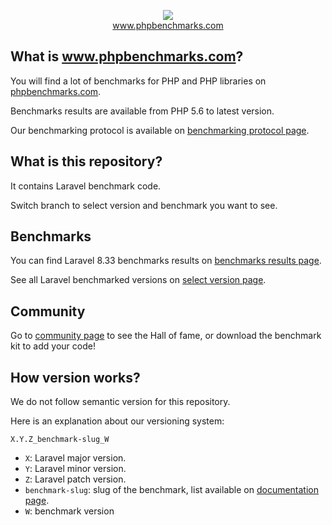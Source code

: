 <p align="center">
  <img src="http://www.phpbenchmarks.com/images/logo_github.png">
  <br>
  <a href="http://www.phpbenchmarks.com" target="_blank">www.phpbenchmarks.com</a>
</p>

## What is www.phpbenchmarks.com?

You will find a lot of benchmarks for PHP and PHP libraries on [phpbenchmarks.com](http://www.phpbenchmarks.com).

Benchmarks results are available from PHP 5.6 to latest version.

Our benchmarking protocol is available on [benchmarking protocol page](http://www.phpbenchmarks.com/en/documentation/benchmarking-protocol).

## What is this repository?

It contains Laravel benchmark code.

Switch branch to select version and benchmark you want to see.

## Benchmarks

You can find Laravel 8.33 benchmarks results on
[benchmarks results page](http://www.phpbenchmarks.com/en/benchmark/laravel/8.33).

See all Laravel benchmarked versions on [select version page](http://www.phpbenchmarks.com/en/benchmark/laravel/version).

## Community

Go to [community page](http://www.phpbenchmarks.com/en/community) to see the Hall of fame, or download the benchmark kit to add your code!

## How version works?

We do not follow semantic version for this repository.

Here is an explanation about our versioning system:

`X.Y.Z_benchmark-slug_W`

* `X`: Laravel major version.
* `Y`: Laravel minor version.
* `Z`: Laravel patch version.
* `benchmark-slug`: slug of the benchmark, list available on [documentation page](http://www.phpbenchmarks.com/en/documentation).
* `W`: benchmark version
